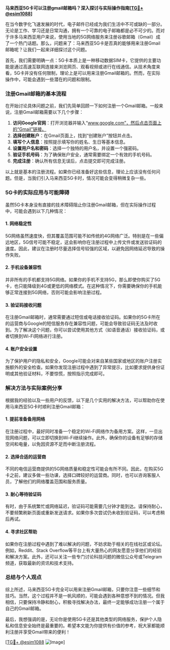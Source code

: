 **马来西亚5G卡可以注册gmail邮箱吗？深入探讨与实际操作指南[[TG💪+ @esim1088](https://t.me/s/esim1088)]**

在当今数字化飞速发展的时代，电子邮件已经成为我们生活中不可或缺的一部分。无论是工作、学习还是日常沟通，拥有一个可靠的电子邮箱都是必不可少的。而对于许多马来西亚用户来说，使用当地的5G网络服务来注册谷歌邮箱（Gmail）成了一个热门话题。那么，问题来了：马来西亚5G卡是否真的能够用来注册Gmail邮箱呢？让我们一起来详细探讨这个问题。

首先，我们需要明确一点：5G卡本质上是一种移动数据SIM卡，它提供的主要功能是通过高速互联网连接来浏览网页、观看视频或进行在线通信。从技术角度来看，5G卡并没有任何限制，理论上是可以用来注册Gmail邮箱的。然而，在实际操作中，可能会遇到一些潜在的问题和限制。

### **注册Gmail邮箱的基本流程**

在开始讨论具体问题之前，我们先简单回顾一下如何注册一个Gmail邮箱。一般来说，注册Gmail邮箱需要以下几个步骤：

1. **访问Google官网**：打开浏览器并输入“www.google.com”，然后点击页面上的“Gmail”链接。
2. **选择创建账户**：在Gmail页面上，找到“创建账户”按钮并点击。
3. **填写个人信息**：按照提示填写你的姓名、生日等基本信息。
4. **设置用户名和密码**：选择一个独特的用户名，并设置一个强密码。
5. **验证手机号码**：为了确保账户安全，通常需要绑定一个有效的手机号码。
6. **完成注册**：确认所有信息无误后，点击提交即可完成注册。

以上就是基本的注册流程。如果你已经准备好这些信息，理论上应该没有任何问题。但是，当我们引入马来西亚5G卡时，情况可能会变得稍微复杂一些。

### **5G卡的实际应用与可能障碍**

虽然5G卡本身没有直接的技术障碍阻止你注册Gmail邮箱，但在实际操作过程中，可能会遇到以下几种情况：

#### **1. 网络稳定性**
5G网络虽然速度快，但其覆盖范围可能不如传统的4G网络广泛。特别是在一些偏远地区，5G信号可能不稳定，这会影响你在注册过程中上传文件或发送验证码的速度。因此，建议在注册时尽量选择信号较强的区域，以避免因网络延迟导致的操作失败。

#### **2. 手机设备兼容性**
并非所有的手机都支持5G网络。如果你的手机不支持5G，那么即使你购买了5G卡，也只能降级到4G或更低的网络模式。在这种情况下，你需要确保你的手机能够正常连接到5G网络，否则可能会影响注册过程。

#### **3. 验证码接收问题**
在注册Gmail邮箱时，通常需要通过短信或电话接收验证码。如果你的5G卡所在的运营商与Google的短信服务存在兼容性问题，可能会导致验证码无法及时收到。为了解决这个问题，你可以尝试使用其他方式（如语音通话）接收验证码，或者切换到Wi-Fi网络进行注册。

#### **4. 账户安全设置**
为了保护用户的隐私和安全，Google可能会对来自某些国家或地区的账户注册实施额外的安全检查。如果你发现注册过程中遇到了异常提示，比如要求提供身份证明或其他验证材料，不要惊慌，按照指示完成即可。

### **解决方法与实际案例分享**

根据我的经验以及一些用户的反馈，以下是几个实用的解决方法，可以帮助你在使用马来西亚5G卡时顺利注册Gmail邮箱：

#### **1. 提前准备备用网络**
在注册过程中，最好同时准备一个稳定的Wi-Fi网络作为备用方案。这样，一旦出现网络问题，可以立即切换到Wi-Fi继续操作。此外，确保你的设备有足够的存储空间和电量，以免因资源不足而中断注册流程。

#### **2. 选择合适的运营商**
不同的电信运营商提供的5G网络质量和稳定性可能会有所不同。因此，在购买5G卡之前，建议多做一些功课，选择口碑较好的运营商。同时，也可以咨询客服人员，了解他们的网络覆盖范围和服务质量。

#### **3. 耐心等待验证码**
有时，由于系统繁忙或网络延迟，验证码可能需要几分钟才能到达。请保持耐心，不要频繁刷新页面或重新发送请求。如果你多次尝试仍未收到验证码，可以考虑稍后再试。

#### **4. 寻求社区帮助**
如果你在注册过程中遇到了难以解决的问题，不妨求助于相关的在线社区或论坛。例如，Reddit、Stack Overflow等平台上有大量热心的网友愿意分享他们的经验和解决方案。此外，还可以关注一些专门讨论科技问题的微信公众号或Telegram频道，获取最新的资讯和技术支持。

### **总结与个人观点**

综上所述，马来西亚5G卡完全可以用来注册Gmail邮箱，只要你注意一些细节和技巧。当然，这个过程并不是一帆风顺的，可能会遇到各种意想不到的情况。但我相信，只要保持冷静和耐心，积极寻找解决办法，最终一定能够成功注册一个属于自己的Gmail邮箱。

最后，我想强调的是，无论你是使用5G卡还是其他类型的网络服务，保护个人隐私和信息安全始终是最重要的。希望本文能为你提供有价值的参考，祝大家都能顺利注册并享受Gmail带来的便利！

[[TG💪+ @esim1088](https://t.me/s/esim1088) ![Image](https://i.postimg.cc/4NQfJmqS/Snipaste-2025-05-13-00-14-12.png)]